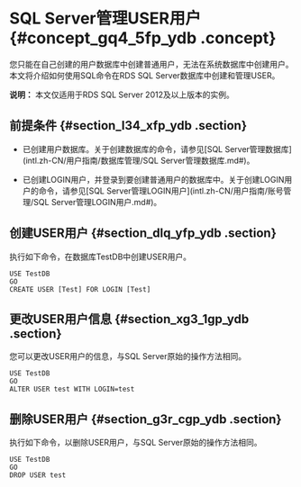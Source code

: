 # SQL Server管理USER用户 {#concept_gq4_5fp_ydb .concept}

您只能在自己创建的用户数据库中创建普通用户，无法在系统数据库中创建用户。本文将介绍如何使用SQL命令在RDS SQL Server数据库中创建和管理USER。

**说明：** 本文仅适用于RDS SQL Server 2012及以上版本的实例。

## 前提条件 {#section_l34_xfp_ydb .section}

-   已创建用户数据库。关于创建数据库的命令，请参见[SQL Server管理数据库](intl.zh-CN/用户指南/数据库管理/SQL Server管理数据库.md#)。

-   已创建LOGIN用户，并登录到要创建普通用户的数据库中。关于创建LOGIN用户的命令，请参见[SQL Server管理LOGIN用户](intl.zh-CN/用户指南/账号管理/SQL Server管理LOGIN用户.md#)。


## 创建USER用户 {#section_dlq_yfp_ydb .section}

执行如下命令，在数据库TestDB中创建USER用户。

```
USE TestDB
GO
CREATE USER [Test] FOR LOGIN [Test]
```

## 更改USER用户信息 {#section_xg3_1gp_ydb .section}

您可以更改USER用户的信息，与SQL Server原始的操作方法相同。

```
USE TestDB
GO
ALTER USER test WITH LOGIN=test
```

## 删除USER用户 {#section_g3r_cgp_ydb .section}

执行如下命令，以删除USER用户，与SQL Server原始的操作方法相同。

```
USE TestDB
GO
DROP USER test
```


